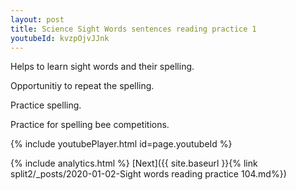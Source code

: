 ```yaml
---
layout: post
title: Science Sight Words sentences reading practice 1
youtubeId: kvzpOjvJJnk
---
```

 
 
Helps to learn sight words and their spelling.

Opportunitiy to repeat the spelling. 

Practice spelling. 
 
Practice for spelling bee competitions. 
 
{% include youtubePlayer.html id=page.youtubeId %}
 
 
{% include analytics.html %} 
[Next]({{ site.baseurl }}{% link  split2/_posts/2020-01-02-Sight words reading practice 104.md%})
 
